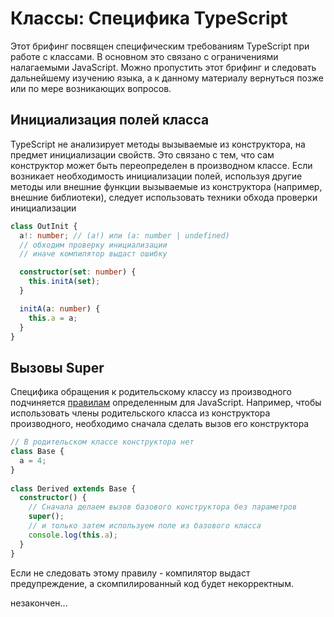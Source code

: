 # Классы: Специфика TypeScript

Этот брифинг посвящен специфическим требованиям TypeScript при работе с классами. В основном это связано с ограничениями налагаемыми JavaScript. Можно пропустить этот брифинг и следовать дальнейшему изучению языка, а к данному материалу вернуться позже или по мере возникающих вопросов.

## Инициализация полей класса

TypeScript не анализирует методы вызываемые из конструктора, на предмет инициализации свойств. Это связано с тем, что сам конструктор может быть переопределен в производном классе. Если возникает необходимость инициализации полей, используя другие методы или внешние функции вызываемые из конструктора (например, внешние библиотеки), следует использовать техники обхода проверки инициализации

```ts
class OutInit {
  a!: number; // (a!) или (a: number | undefined)
  // обходим проверку инициализации
  // иначе компилятор выдаст ошибку

  constructor(set: number) {
    this.initA(set);
  }

  initA(a: number) {
    this.a = a;
  }
}
```

## Вызовы Super

Специфика обращения к родительскому классу из производного подчиняется [правилам](https://developer.mozilla.org/en-US/docs/Web/JavaScript/Reference/Operators/super/) определенным для JavaScript. Например, чтобы использовать члены родительского класса из конструктора производного, необходимо сначала сделать вызов его конструктора

```ts
// В родительском классе конструктора нет
class Base {
  a = 4;
}
 
class Derived extends Base {
  constructor() {
    // Сначала делаем вызов базового конструктора без параметров
    super();
    // и только затем используем поле из базового класса
    console.log(this.a);
  }
}
```

Если не следовать этому правилу - компилятор выдаст предупреждение, а скомпилированный код будет некорректным.

незакончен...
